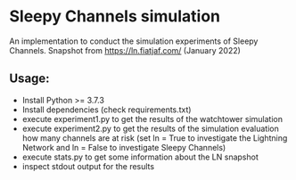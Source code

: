 # Sleepy Channels simulation

An implementation to conduct the simulation experiments of Sleepy Channels.
Snapshot from https://ln.fiatjaf.com/ (January 2022)

## Usage:

- Install Python >= 3.7.3
- Install dependencies (check requirements.txt)
- execute experiment1.py to get the results of the watchtower simulation
- execute experiment2.py to get the results of the simulation evaluation how many channels are at risk 
(set ln = True to investigate the Lightning Network and ln = False to investigate Sleepy Channels)
- execute stats.py to get some information about the LN snapshot
- inspect stdout output for the results